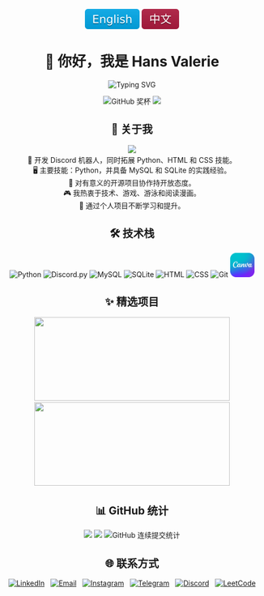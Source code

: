 <p align="center">
  <a href="../README.md"><img src="../assets/badges/English.svg" alt="Switch to English"/></a>
  <img src="../assets/badges/Chinese.svg" alt="切换到中文"/>
</p>


<div align="center">

# 👋 你好，我是 Hans Valerie

<p align="center">
  <img src="https://readme-typing-svg.demolab.com?font=Microsoft+YaHei&size=24&pause=1000&color=5865F2&center=true&width=460&lines=%E5%B0%86%E6%83%B3%E6%B3%95%E8%BD%AC%E5%8C%96%E4%B8%BA%E8%87%AA%E5%8A%A8%E5%8C%96;%E6%B7%B1%E5%A4%9C%E7%BC%96%E7%A8%8B%EF%BC%8C%E6%AF%8F%E6%97%A5%E7%B2%BE%E8%BF%9B;%E6%B0%B8%E8%BF%9C%E6%B8%B4%E6%9C%9B%E5%AD%A6%E4%B9%A0%E6%96%B0%E4%BA%8B%E7%89%A9&v=4" alt="Typing SVG">
</p>


<picture>
<img src="https://nirzak-trophies.vercel.app/?username=Dendroculus&theme=tokyonight&no-frame=true&no-bg=true&margin-w=4&row=1&column=7" alt="GitHub 奖杯" />
<img src="https://github-readme-activity-graph.vercel.app/graph?username=Dendroculus&theme=tokyo-night&bg_color=0d1117&color=e2e8f0&line=0ea5e9&point=38bdf8&area=true&hide_border=true&hide_title=true&hide_legend=true" />
</picture>

</div>



<div align="center">

## 🔭 关于我

<div style="display: inline-block; text-align: center;">
<picture><img src="https://komarev.com/ghpvc/?username=Dendroculus&color=ff69b4&style=round&abbreviated=true" /> </picture>
<br>
🐍 开发 Discord 机器人，同时拓展 Python、HTML 和 CSS 技能。<br>
🖥️ 主要技能：Python，并具备 MySQL 和 SQLite 的实践经验。<br>
🤝 对有意义的开源项目协作持开放态度。<br>
🎮 我热衷于技术、游戏、游泳和阅读漫画。<br>
🎯 通过个人项目不断学习和提升。
</div>

</div>



<div align="center">

## 🛠️ 技术栈

<p>
  <picture>
  <img src="https://skillicons.dev/icons?i=python" alt="Python" />
  <img src="https://skillicons.dev/icons?i=discord" alt="Discord.py" />
  <img src="https://skillicons.dev/icons?i=mysql" alt="MySQL" />
  <img src="https://skillicons.dev/icons?i=sqlite" alt="SQLite" />
  <img src="https://skillicons.dev/icons?i=html" alt="HTML" />
  <img src="https://skillicons.dev/icons?i=css" alt="CSS" />
  <img src="https://skillicons.dev/icons?i=git" alt="Git" />
  <a href="https://www.canva.com" target="_blank">
    <img src="https://github.com/Dendroculus/Dendroculus/blob/main/assets/Canva_Logo.png?raw=true" width="48" height="48" alt="Canva" />
  </a>
  </picture>
</p>

</div>



<div align="center">

## ✨ 精选项目

<p>
  <a href="https://github.com/Dendroculus/AniAvatar"><img height="165" width="386"  src="https://github-dendroculus-readme-stats.vercel.app/api/pin/?username=Dendroculus&repo=AniAvatar&theme=omni&show_owner=true&border_color=B947B1&border_radius=20" /></a>
  <a href="https://github.com/Dendroculus/kurumi-discord-bot"><img height="165" width="386" src="https://github-dendroculus-readme-stats.vercel.app/api/pin/?username=Dendroculus&repo=kurumi-discord-bot&theme=omni&show_owner=true&border_color=B947B1&border_radius=20"/></a>
</p>

</div>



<div align="center">

## 📊 GitHub 统计

<p>
  <picture>
    <source media="(max-width: 768px)" srcset="https://github-dendroculus-readme-stats.vercel.app/api?username=Dendroculus&include_all_commits=true&show_icons=true&theme=tokyonight&cache_bust=1&border_color=0284c7&border_radius=20">
    <img height="165" src="https://github-dendroculus-readme-stats.vercel.app/api?username=Dendroculus&include_all_commits=true&show_icons=true&theme=tokyonight&cache_bust=1&border_color=0284c7&border_radius=25&locale=cn">
  </picture>
  <picture>
    <source media="(max-width: 768px)" srcset="https://github-dendroculus-readme-stats.vercel.app/api/top-langs/?username=Dendroculus&layout=compact&theme=tokyonight&langs_count=4&border_color=0284c7&border_radius=20">
    <img height="165" src="https://github-dendroculus-readme-stats.vercel.app/api/top-langs/?username=Dendroculus&layout=compact&theme=tokyonight&langs_count=8&border_color=0284c7&border_radius=20&card_width=320&locale=cn">
  </picture>
  <picture>
  <img
    src="https://github-readme-streak-stats-salesp07.vercel.app/?user=Dendroculus&theme=tokyonight&background=161b22&ring=60a5fa&fire=7dd3fc&currStreakLabel=60a5fa&sideNums=38bdf8&sideLabels=60a5fa&dates=94a3b8&border=3b82f6&stroke=0ea5e9&border_radius=20&locale=zh"
    onerror="this.onerror=null;
             this.src='https://nirzak-streak-stats.vercel.app/?user=Dendroculus&theme=tokyonight&background=161b22&ring=60a5fa&fire=7dd3fc&border=3b82f6&border_radius=20&locale=zh';
             this.onerror=function(){
               this.src='https://streak-stats.demolab.com/?user=Dendroculus&theme=tokyonight&background=161b22&border_radius=20&locale=zh';
             };"
    alt="GitHub 连续提交统计"
    height="165"
  />
  </picture>

</p>
</div>



<div align="center">

## 🌐 联系方式

<p>
  <a href="https://www.linkedin.com/in/hans-valerie/" target="_blank"><img src="https://cdn.jsdelivr.net/gh/devicons/devicon/icons/linkedin/linkedin-original.svg" alt="LinkedIn" width="38" height="38"/></a>
  &nbsp;
  <a href="mailto:metsuwork@gmail.com"><img src="https://cdn-icons-png.flaticon.com/512/732/732200.png" alt="Email" width="38" height="38/"/></a>
  &nbsp;
  <a href="https://www.instagram.com/hansv.va/" target="_blank"><img src="https://cdn-icons-png.flaticon.com/512/2111/2111463.png" alt="Instagram" width="38" height="38"/></a>
  &nbsp;
  <a href="https://t.me/HansValerie" target="_blank"><img src="https://github.com/user-attachments/assets/3eb0ab11-0da8-4559-962e-0b3b07ad4bb3" alt="Telegram" width="38" height="38"/></a>
  &nbsp;
  <a href="https://discord.com/users/955268891125375036"><img src="https://skillicons.dev/icons?i=discord" alt="Discord" width="38" height="38"/></a>
  &nbsp;
  <a href="https://leetcode.com/u/Dendroculus/" target="_blank"><img src="https://cdn.jsdelivr.net/gh/homarr-labs/dashboard-icons/svg/leetcode-dark.svg" alt="LeetCode" width="38" height="38"/></a>
</p>

</div>
